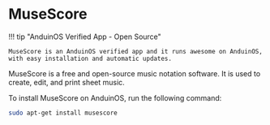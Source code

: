# MuseScore

!!! tip "AnduinOS Verified App - Open Source"

    MuseScore is an AnduinOS verified app and it runs awesome on AnduinOS, with easy installation and automatic updates.

MuseScore is a free and open-source music notation software. It is used to create, edit, and print sheet music.

To install MuseScore on AnduinOS, run the following command:

```bash
sudo apt-get install musescore
```